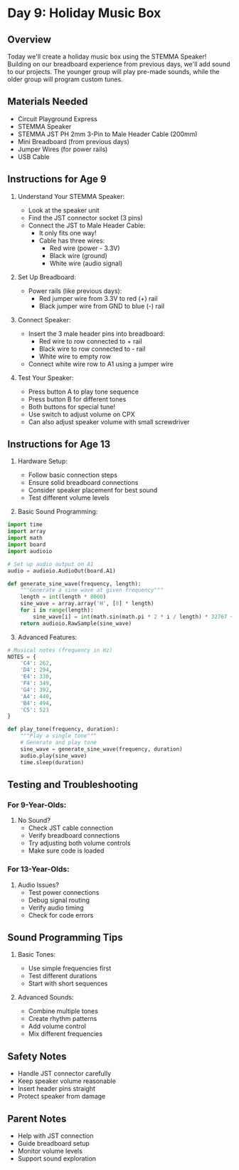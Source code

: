 # Day 9: Holiday Music Box

## Overview
Today we'll create a holiday music box using the STEMMA Speaker! Building on our breadboard experience from previous days, we'll add sound to our projects. The younger group will play pre-made sounds, while the older group will program custom tunes.

## Materials Needed
- Circuit Playground Express
- STEMMA Speaker
- STEMMA JST PH 2mm 3-Pin to Male Header Cable (200mm)
- Mini Breadboard (from previous days)
- Jumper Wires (for power rails)
- USB Cable

## Instructions for Age 9

1. Understand Your STEMMA Speaker:
   - Look at the speaker unit
   - Find the JST connector socket (3 pins)
   - Connect the JST to Male Header Cable:
     - It only fits one way!
     - Cable has three wires:
       - Red wire (power - 3.3V)
       - Black wire (ground)
       - White wire (audio signal)

2. Set Up Breadboard:
   - Power rails (like previous days):
     - Red jumper wire from 3.3V to red (+) rail
     - Black jumper wire from GND to blue (-) rail

3. Connect Speaker:
   - Insert the 3 male header pins into breadboard:
     - Red wire to row connected to + rail
     - Black wire to row connected to - rail
     - White wire to empty row
   - Connect white wire row to A1 using a jumper wire

4. Test Your Speaker:
   - Press button A to play tone sequence
   - Press button B for different tones
   - Both buttons for special tune!
   - Use switch to adjust volume on CPX
   - Can also adjust speaker volume with small screwdriver

## Instructions for Age 13

1. Hardware Setup:
   - Follow basic connection steps
   - Ensure solid breadboard connections
   - Consider speaker placement for best sound
   - Test different volume levels

2. Basic Sound Programming:
```python
import time
import array
import math
import board
import audioio

# Set up audio output on A1
audio = audioio.AudioOut(board.A1)

def generate_sine_wave(frequency, length):
    """Generate a sine wave at given frequency"""
    length = int(length * 8000)
    sine_wave = array.array('H', [0] * length)
    for i in range(length):
        sine_wave[i] = int(math.sin(math.pi * 2 * i / length) * 32767 + 32767)
    return audioio.RawSample(sine_wave)
```

3. Advanced Features:
```python
# Musical notes (frequency in Hz)
NOTES = {
    'C4': 262,
    'D4': 294,
    'E4': 330,
    'F4': 349,
    'G4': 392,
    'A4': 440,
    'B4': 494,
    'C5': 523
}

def play_tone(frequency, duration):
    """Play a single tone"""
    # Generate and play tone
    sine_wave = generate_sine_wave(frequency, duration)
    audio.play(sine_wave)
    time.sleep(duration)
```

## Testing and Troubleshooting

### For 9-Year-Olds:
1. No Sound?
   - Check JST cable connection
   - Verify breadboard connections
   - Try adjusting both volume controls
   - Make sure code is loaded

### For 13-Year-Olds:
1. Audio Issues?
   - Test power connections
   - Debug signal routing
   - Verify audio timing
   - Check for code errors

## Sound Programming Tips
1. Basic Tones:
   - Use simple frequencies first
   - Test different durations
   - Start with short sequences

2. Advanced Sounds:
   - Combine multiple tones
   - Create rhythm patterns
   - Add volume control
   - Mix different frequencies

## Safety Notes
- Handle JST connector carefully
- Keep speaker volume reasonable
- Insert header pins straight
- Protect speaker from damage

## Parent Notes
- Help with JST connection
- Guide breadboard setup
- Monitor volume levels
- Support sound exploration